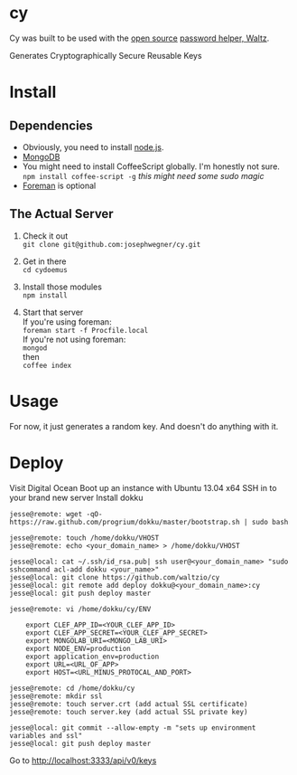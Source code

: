 cy
========

Cy was built to be used with the [open source](http://github.com/waltzio/waltz) [password helper, Waltz](https://getwaltz.com).

Generates Cryptographically Secure Reusable Keys

# Install

## Dependencies
- Obviously, you need to install [node.js](http://nodejs.org).
- [MongoDB](http://www.mongodb.org/)
- You might need to install CoffeeScript globally.  I'm honestly not sure.  
`npm install coffee-script -g` *this might need some sudo magic*
- [Foreman](https://github.com/ddollar/foreman) is optional


## The Actual Server
1. Check it out  
`git clone git@github.com:josephwegner/cy.git`

2. Get in there  
`cd cydoemus`

3. Install those modules  
`npm install`

4. Start that server   
If you're using foreman:  
`foreman start -f Procfile.local`  
If you're not using foreman:  
`mongod`   
then  
`coffee index`  

# Usage
For now, it just generates a random key.  And doesn't do anything with it.

# Deploy

Visit Digital Ocean
Boot up an instance with Ubuntu 13.04 x64
SSH in to your brand new server
Install dokku

    jesse@remote: wget -qO- https://raw.github.com/progrium/dokku/master/bootstrap.sh | sudo bash

    jesse@remote: touch /home/dokku/VHOST
    jesse@remote: echo <your_domain_name> > /home/dokku/VHOST

    jesse@local: cat ~/.ssh/id_rsa.pub| ssh user@<your_domain_name> "sudo sshcommand acl-add dokku <your_name>"
    jesse@local: git clone https://github.com/waltzio/cy
    jesse@local: git remote add deploy dokku@<your_domain_name>:cy
    jesse@local: git push deploy master

    jesse@remote: vi /home/dokku/cy/ENV

        export CLEF_APP_ID=<YOUR_CLEF_APP_ID>
        export CLEF_APP_SECRET=<YOUR_CLEF_APP_SECRET>
        export MONGOLAB_URI=<MONGO_LAB_URI>
        export NODE_ENV=production
        export application_env=production
        export URL=<URL_OF_APP>
        export HOST=<URL_MINUS_PROTOCAL_AND_PORT>

    jesse@remote: cd /home/dokku/cy
    jesse@remote: mkdir ssl
    jesse@remote: touch server.crt (add actual SSL certificate)
    jesse@remote: touch server.key (add actual SSL private key)

    jesse@local: git commit --allow-empty -m "sets up environment variables and ssl"
    jesse@local: git push deploy master


Go to [http://localhost:3333/api/v0/keys](http://localhost:3333/api/v0/keys)

